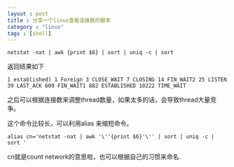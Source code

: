 ```yaml
---
layout : post
title : 分享一个linux查看连接数的脚本
category : "linux"
tags : [shell]
---
```


`netstat -nat | awk {print $6} | sort | uniq -c | sort` 

返回结果如下

`
 1 established)
 1 Foreign
 3 CLOSE_WAIT
 7 CLOSING
 14 FIN_WAIT2
 25 LISTEN
 39 LAST_ACK
 609 FIN_WAIT1
 882 ESTABLISHED
 10222 TIME_WAIT 
`

之后可以根据连接数来调整thread数量，如果太多的话，会导致thread大量竞争。

这个命令比较长，可以利用alias 来缩短命令。

`alias cn='netstat -nat | awk '\''{print $6}'\'' | sort | uniq -c | sort '`

cn就是count network的意思啦，也可以根据自己的习惯来命名.